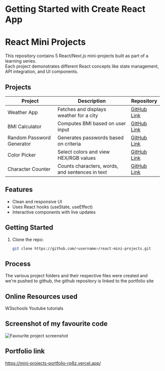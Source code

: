 # Getting Started with Create React App
# React Mini Projects

This repository contains 5 React/Next.js mini-projects built as part of a learning series.  
Each project demonstrates different React concepts like state management, API integration, and UI components.

## Projects

| Project | Description | Repository |
|---------|-------------|------------|
| Weather App | Fetches and displays weather for a city | [GitHub Link](https://github.com/<username>/react-mini-projects/tree/main/weather-app) |
| BMI Calculator | Computes BMI based on user input | [GitHub Link](https://github.com/<username>/react-mini-projects/tree/main/bmi-calculator) |
| Random Password Generator | Generates passwords based on criteria | [GitHub Link](https://github.com/<username>/react-mini-projects/tree/main/random-password-generator) |
| Color Picker | Select colors and view HEX/RGB values | [GitHub Link](https://github.com/<username>/react-mini-projects/tree/main/color-picker) |
| Character Counter | Counts characters, words, and sentences in text | [GitHub Link](https://github.com/<username>/react-mini-projects/tree/main/character-counter) |

## Features

- Clean and responsive UI
- Uses React hooks (useState, useEffect)
- Interactive components with live updates

## Getting Started

1. Clone the repo:  
   ```bash
   git clone https://github.com/<username>/react-mini-projects.git

## Process
The various project folders and their respective files were created and we're pushed to github, the github repository is linked to the portfolio site

## Online Resources used
W3schools
Youtube tutorials

## Screenshot of my favourite code
   ![Favourite project screenshot](./images/favourite-screenshot.png)

## Portfolio link
   https://mini-projects-portfolio-rp6z.vercel.app/   